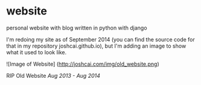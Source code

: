 website
=======

personal website with blog written in python with django

I'm redoing my site as of September 2014 (you can find the source code for that in my repository joshcai.github.io), but I'm adding an image to show what it used to look like. 

![Image of Website]
(http://joshcai.com/img/old_website.png)

RIP Old Website
_Aug 2013 - Aug 2014_
